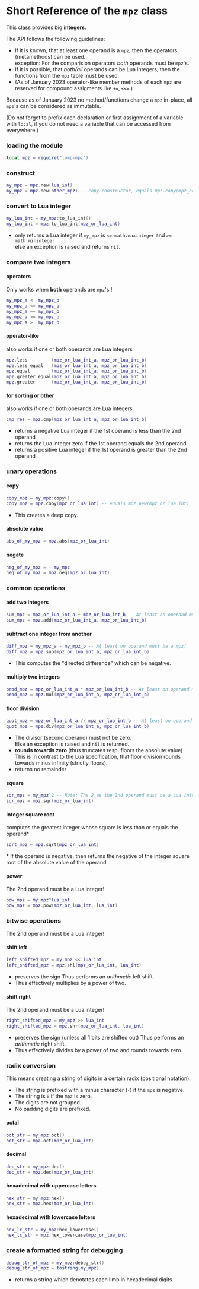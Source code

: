 # Short Reference of the `mpz` class

This class provides big **integers**.

The API follows the following guidelines:
- If it is known, that at least one operand is a `mpz`, then the operators (metamethods) can be used.<br>
  exception: For the comparision operators *both* operands must be `mpz`'s.
- If it is possible, that *both/all* operands can be Lua integers, then the functions from the `mpz` table must be used.
- (As of January 2023 operator-like member methods of each `mpz` are reserved for compound assigments like `+=`, `<<=`.)

Because as of January 2023 no method/functions change a `mpz` in-place,
all `mpz`'s can be considered as immutable.

(Do not forget to prefix each declaration or first assignment of a variable with `local`,
if you do not need a variable that can be accessed from everywhere.)

### loading the module
```lua
local mpz = require("lomp-mpz")
```

### construct
```lua
my_mpz = mpz.new(lua_int)
my_mpz = mpz.new(other_mpz) -- copy constructor, equals mpz.copy(mpz_or_lua_int)
```

### convert to Lua integer
```lua
my_lua_int = my_mpz:to_lua_int()
my_lua_int = mpz.to_lua_int(mpz_or_lua_int)
```
- only returns a Lua integer if `my_mpz` is `<= math.maxinteger` and `>= math.mininteger`<br>
  else an exception is raised and returns `nil`.

### compare two integers
#### operators
Only works when **both** operands are `mpz`'s !
```lua
my_mpz_a <  my_mpz_b
my_mpz_a <= my_mpz_b
my_mpz_a == my_mpz_b
my_mpz_a >= my_mpz_b
my_mpz_a >  my_mpz_b
```
#### operator-like
also works if one or both operands are Lua integers
```lua
mpz.less         (mpz_or_lua_int_a, mpz_or_lua_int_b)
mpz.less_equal   (mpz_or_lua_int_a, mpz_or_lua_int_b)
mpz.equal        (mpz_or_lua_int_a, mpz_or_lua_int_b)
mpz.greater_equal(mpz_or_lua_int_a, mpz_or_lua_int_b)
mpz.greater      (mpz_or_lua_int_a, mpz_or_lua_int_b)
```
#### for sorting or other
also works if one or both operands are Lua integers
```lua
cmp_res = mpz.cmp(mpz_or_lua_int_a, mpz_or_lua_int_b)
```
- returns a negative Lua integer if the 1st operand is less    than the 2nd operand
- returns the Lua integer zero   if the 1st operand equals          the 2nd operand
- returns a positive Lua integer if the 1st operand is greater than the 2nd operand

### unary operations
#### copy
```lua
copy_mpz = my_mpz:copy()
copy_mpz = mpz.copy(mpz_or_lua_int) -- equals mpz.new(mpz_or_lua_int)
```
- This creates a deep copy.

#### absolute value
```lua
abs_of_my_mpz = mpz.abs(mpz_or_lua_int)
```

#### negate
```lua
neg_of_my_mpz = - my_mpz
neg_of_my_mpz = mpz.neg(mpz_or_lua_int)
```

### common operations
#### add two integers
```lua
sum_mpz = mpz_or_lua_int_a + mpz_or_lua_int_b -- At least on operand must be a mpz!
sum_mpz = mpz.add(mpz_or_lua_int_a, mpz_or_lua_int_b)
```

#### subtract one integer from another
```lua
diff_mpz = my_mpz_a - my_mpz_b -- At least on operand must be a mpz!
diff_mpz = mpz.sub(mpz_or_lua_int_a, mpz_or_lua_int_b)
```
- This computes the "directed difference" which can be negative.

#### multiply two integers
```lua 
prod_mpz = mpz_or_lua_int_a * mpz_or_lua_int_b -- At least on operand must be a mpz!
prod_mpz = mpz.mul(mpz_or_lua_int_a, mpz_or_lua_int_b)
```

#### floor division
```lua
quot_mpz = mpz_or_lua_int_a // mpz_or_lua_int_b -- At least on operand must be a mpz!   
quot_mpz = mpz.div(mpz_or_lua_int_a, mpz_or_lua_int_b)
```
- The divisor (second operand) must not be zero.<br>
  Else an exception is raised and `nil` is returned.
- **rounds towards zero** (thus truncates resp. floors the absolute value)<br>
  This is in contrast to the Lua specification, that floor division rounds towards minus infinity (strictly floors).
- returns no remainder

#### square
```lua
sqr_mpz = my_mpz^2 -- Note: The 2 as the 2nd operand must be a Lua integer!
sqr_mpz = mpz.sqr(mpz_or_lua_int)
```

#### integer square root
computes the greatest integer whose square is less than or equals the operand*
```lua
sqrt_mpz = mpz.sqrt(mpz_or_lua_int)
```
\* If the operand is negative,
   then returns the negative of the integer square root of the absolute value of the operand

#### power
The 2nd operand must be a Lua integer!
```lua
pow_mpz = my_mpz^lua_int
pow_mpz = mpz.pow(mpz_or_lua_int, lua_int)
```

### bitwise operations
The 2nd operand must be a Lua integer!
#### shift left
```lua
left_shifted_mpz = my_mpz << lua_int
left_shifted_mpz = mpz.shl(mpz_or_lua_int, lua_int)
```
- preserves the sign
  Thus performs an *arithmetic* left shift.
- Thus effectively multiplies by a power of two.

#### shift right
The 2nd operand must be a Lua integer!
```lua
right_shifted_mpz = my_mpz >> lua_int
right_shifted_mpz = mpz.shr(mpz_or_lua_int, lua_int)
```
- preserves the sign (unless all 1 bits are shifted out)
  Thus performs an *arithmetic* right shift.
- Thus effectively divides by a power of two and rounds towards zero.

### radix conversion
This means creating a string of digits in a certain radix (positional notation).

- The string is prefixed with a minus character (`-`) if the `mpz` is negative.
- The string is `0` if the `mpz` is zero.
- The digits are not grouped.
- No padding digits are prefixed.

#### octal
```lua
oct_str = my_mpz:oct()
oct_str = mpz.oct(mpz_or_lua_int)
```
#### decimal
```lua
dec_str = my_mpz:dec()
dec_str = mpz.dec(mpz_or_lua_int)
```
#### hexadecimal with uppercase letters
```lua
hex_str = my_mpz:hex()
hex_str = mpz.hex(mpz_or_lua_int)
```
#### hexadecimal with lowercase letters
```lua
hex_lc_str = my_mpz:hex_lowercase()
hex_lc_str = mpz.hex_lowercase(mpz_or_lua_int)
```

### create a formatted string for debugging
```lua
debug_str_of_mpz = my_mpz:debug_str()
debug_str_of_mpz = tostring(my_mpz)
```
- returns a string which denotates each limb in hexadecimal digits
